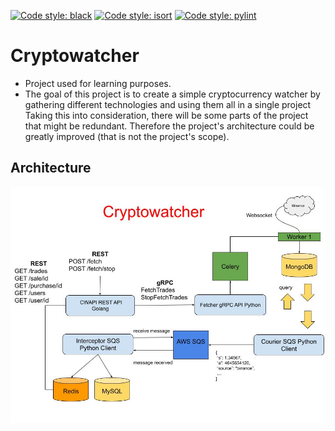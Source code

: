 [![Code style: black](https://img.shields.io/badge/code%20style-black-000000.svg)](https://github.com/psf/black)
[![Code style: isort](https://img.shields.io/badge/code%20style-isort-blue.svg)](https://isort.dev/)
[![Code style: pylint](https://img.shields.io/badge/code%20style-pylint-blue.svg)](https://pypi.org/project/pylint/)

# Cryptowatcher 

- Project used for learning purposes. 
- The goal of this project is to create a simple cryptocurrency watcher by gathering different technologies and using 
them all in a single project Taking this into consideration, there will be some parts of the project that might be 
  redundant. Therefore the project's architecture  could be 
  greatly improved (that is not the project's scope).

## Architecture
![cryptowatcher proposed architecture](https://github.com/aghex70/cryptowatcher/blob/master/architecture.jpg)

